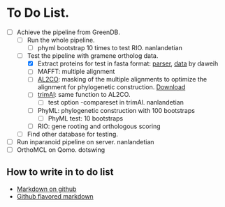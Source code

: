 # To Do List.
- [ ] Achieve the pipeline from GreenDB.
  - [ ] Run the whole pipeline.
    - [ ] phyml bootstrap 10 times  to test RIO. nanlandetian
  - [ ] Test the pipeline with gramene ortholog data.
    - [x] Extract proteins for test in fasta format: [parser](https://github.com/daweih/plantortho/blob/master/parser/leaf_nodes_species2pep_fa.emf.parser.pl), [data](https://github.com/daweih/plantortho/tree/master/pipeline) by daweih
    - [ ] MAFFT: multiple alignment
    - [ ] [AL2CO](https://github.com/daweih/plantortho/blob/master/bin/al2co.zip): masking of the multiple alignments to optimize the alignment for phylogenetic construction. [Download](ftp://iole.swmed.edu/pub/al2co)
    - [ ] [trimAl](http://trimal.cgenomics.org/downloads): same function to AL2CO.
      - [ ] test option -compareset in trimAl. nanlandetian
    - [ ] PhyML: phylogenetic construction with 100 bootstraps
      - [ ] PhyML test: 10 bootstraps
    - [ ] RIO: gene rooting and orthologous scoring
  - [ ] Find other database for testing.
- [ ] Run inparanoid pipeline on server.  nanlandetian
- [ ] OrthoMCL on Qomo. dotswing

## How to write in to do list
 - [Markdown on github](https://help.github.com/articles/writing-on-github/)
 - [Github flavored markdown](https://help.github.com/articles/github-flavored-markdown/)